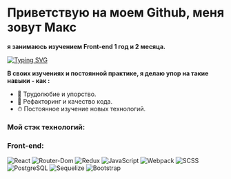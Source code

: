 <h1>Приветствую на моем Github, меня зовут Макс</h1>
<b>я занимаюсь изучением Front-end 1 год и 2 месяца.</b>

[![Typing SVG](https://readme-typing-svg.herokuapp.com?size=24&duration=3000&color=FFCC5B&width=500&height=40&lines=%D0%AF+Front-end+%D1%80%D0%B0%D0%B7%D1%80%D0%B0%D0%B1%D0%BE%D1%82%D1%87%D0%B8%D0%BA)](https://git.io/typing-svg)

<b>В своих изучениях и постоянной практике, я делаю упор на такие навыки - как :</b>

+ 🧼 Трудолюбие и упорство.
+ 🚀 Рефакторинг и качество кода.
+ ⏱ Постоянное изучение новых технологий.

### Мой стэк технологий:
  
  ### Front-end:
  ![React](https://img.shields.io/badge/react-%2320232a.svg?style=for-the-badge&logo=react&logoColor=%2361DAFB)
  ![Router-Dom](https://img.shields.io/badge/Router-Dom-green?style=for-the-badge&logo=react-router-dom&logoColor=%blue)
  ![Redux](https://img.shields.io/badge/redux-%23593d88.svg?style=for-the-badge&logo=redux&logoColor=white)
  ![JavaScript](https://img.shields.io/badge/javascript-%23323330.svg?style=for-the-badge&logo=javascript&logoColor=%23F7DF1E)
  ![Webpack](https://img.shields.io/badge/webpack-%238DD6F9.svg?style=for-the-badge&logo=webpack&logoColor=black)
  ![SCSS](https://img.shields.io/badge/SASS-hotpink.svg?style=for-the-badge&logo=SASS&logoColor=white)
  ![PostgreSQL](https://img.shields.io/badge/PostgreSQL-%231572B6.svg?style=for-the-badge&logoColor=white)
  ![Sequelize](https://img.shields.io/badge/sequelize-%23E34F26.svg?style=for-the-badge&logoColor=white)
  ![Bootstrap](https://img.shields.io/badge/bootstrap-%23E34F26.svg?style=for-the-badge&logoColor=white)
